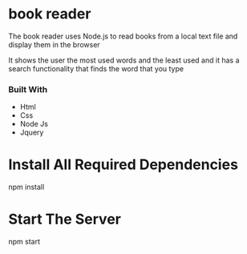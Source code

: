 # book reader

The book reader uses Node.js to read books from a local text file and display them in the browser

It shows the user the most used words and the least used 
and it has a search functionality that finds the word that you type


### Built With

* Html
* Css
* Node Js
* Jquery



# Install All Required Dependencies

npm install

# Start The Server

npm start
